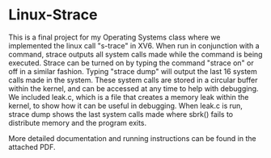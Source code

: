 # Linux-Strace

This is a final project for my Operating Systems class where we implemented the linux call "s-trace" in XV6. When run in conjunction with a command, strace  outputs all system calls made while the command is being executed. Strace can be turned on by typing the command "strace on" or off in a similar fashion. Typing "strace dump" will output the last 16 system calls made in the system. These system calls are stored in a circular buffer within the kernel, and can be accessed at any time to help with debugging. We included leak.c, which is a file that creates a memory leak within the kernel, to show how it can be useful in debugging. When leak.c is run, strace dump shows the last system calls made where sbrk() fails to distribute memory and the program exits. 

More detailed documentation and running instructions can be found in the attached PDF.
